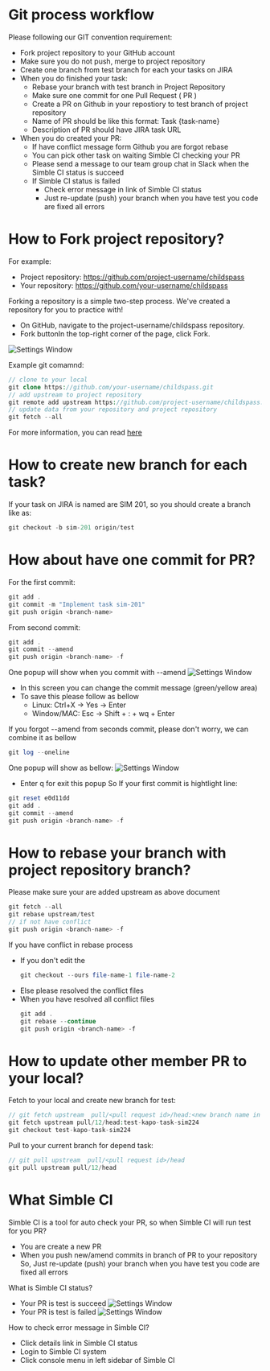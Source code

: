 Git process workflow
=====================

Please following our GIT convention requirement:

- Fork project repository to your GitHub account
- Make sure you do not push, merge to project repository
- Create one branch from test branch for each your tasks on JIRA
- When you do finished your task:
  - Rebase your branch with test branch in Project Repository
  - Make sure one commit for one Pull Request ( PR )
  - Create a PR on Github in your repostiory to test branch of project repository
  - Name of PR should be like this format: Task {task-name}
  - Description of PR should have JIRA task URL
- When you do created your PR:
  - If have conflict message form Github you are forgot rebase
  - You can pick other task on waiting Simble CI checking your PR
  - Please send a message to our team group chat in Slack when the Simble CI status is succeed
  - If Simble CI status is failed
    - Check error message in link of Simble CI status
    - Just re-update (push) your branch when you have test you code are fixed all errors

How to Fork project repository?
=====================
For example: 
  - Project repository: https://github.com/project-username/childspass
  - Your repository: https://github.com/your-username/childspass
  
Forking a repository is a simple two-step process. We've created a repository for you to practice with!
- On GitHub, navigate to the project-username/childspass repository.
- Fork buttonIn the top-right corner of the page, click Fork.

![Settings Window](https://raw.github.com/vantienvnn/php-team-workflow/master/images/fork.PNG)

Example git comamnd:

```php
// clone to your local
git clone https://github.com/your-username/childspass.git
// add upstream to project repository
git remote add upstream https://github.com/project-username/childspass.git
// update data from your repository and project repository
git fetch --all
```

For more information, you can read [here](https://help.github.com/articles/fork-a-repo/)

How to create new branch for each task?
=====================
If your task on JIRA is named are SIM 201, so you should create a branch like as:
```php
git checkout -b sim-201 origin/test
```

How about have one commit for PR?
=====================
For the first commit:
```php
git add .
git commit -m "Implement task sim-201"
git push origin <branch-name>
```
From second commit:
```php
git add .
git commit --amend
git push origin <branch-name> -f
```
One popup will show when you commit with --amend
![Settings Window](https://raw.github.com/vantienvnn/php-team-workflow/master/images/commit_amend.PNG)
- In this screen you can change the commit message (green/yellow area)
- To save this please follow as bellow
  - Linux: Ctrl+X -> Yes -> Enter
  - Window/MAC: Esc -> Shift + : + wq + Enter

If you forgot --amend from seconds commit, please don't worry, we can combine it as bellow
```php
git log --oneline
```
One popup will show as bellow:
![Settings Window](https://raw.github.com/vantienvnn/php-team-workflow/master/images/commit_log.PNG)
- Enter q for exit this popup
So If your first commit is hightlight line:
```php
git reset e0d11dd
git add .
git commit --amend
git push origin <branch-name> -f
```

How to rebase your branch with project repository branch?
=====================
Please make sure your are added upstream as above document
```php
git fetch --all
git rebase upstream/test
// if not have conflict
git push origin <branch-name> -f
```
If you have conflict in rebase process
- If you don't edit the
  ```php
  git checkout --ours file-name-1 file-name-2
  ```
- Else please resolved the conflict files
- When you have resolved all conflict files
  ```php
  git add .
  git rebase --continue
  git push origin <branch-name> -f
  ```
  
How to update other member PR to your local?
=====================
Fetch to your local and create new branch for test:
```php
// git fetch upstream  pull/<pull request id>/head:<new branch name in your local>
git fetch upstream pull/12/head:test-kapo-task-sim224
git checkout test-kapo-task-sim224
```
Pull to your current branch for depend task:
```php
// git pull upstream  pull/<pull request id>/head
git pull upstream pull/12/head
```

What Simble CI
=====================
Simble CI is a tool for auto check your PR, so when Simble CI will run test for you PR?
- You are create a new PR
- When you push new/amend commits in branch of PR to your repository
  So, Just re-update (push) your branch when you have test you code are fixed all errors

What is Simble CI status?
- Your PR is test is succeed
 ![Settings Window](https://raw.github.com/vantienvnn/php-team-workflow/master/images/simble-ci-ok.PNG)
- Your PR is test is failed
 ![Settings Window](https://raw.github.com/vantienvnn/php-team-workflow/master/images/simble-ci-fail.PNG)

How to check error message in Simble CI?
- Click details link in Simble CI status
- Login to Simble CI system
- Click console menu in left sidebar of Simble CI
